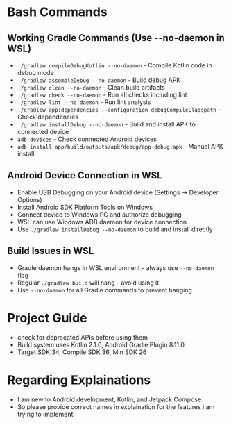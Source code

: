 # Bash Commands
## Working Gradle Commands (Use --no-daemon in WSL)
 - `./gradlew compileDebugKotlin --no-daemon` - Compile Kotlin code in debug mode
 - `./gradlew assembleDebug --no-daemon` - Build debug APK
 - `./gradlew clean --no-daemon` - Clean build artifacts
 - `./gradlew check --no-daemon` - Run all checks including lint
 - `./gradlew lint --no-daemon` - Run lint analysis
 - `./gradlew app:dependencies --configuration debugCompileClasspath` - Check dependencies
 - `./gradlew installDebug --no-daemon` - Build and install APK to connected device
 - `adb devices` - Check connected Android devices
 - `adb install app/build/outputs/apk/debug/app-debug.apk` - Manual APK install

## Android Device Connection in WSL
 - Enable USB Debugging on your Android device (Settings → Developer Options)
 - Install Android SDK Platform Tools on Windows
 - Connect device to Windows PC and authorize debugging
 - WSL can use Windows ADB daemon for device connection
 - Use `./gradlew installDebug --no-daemon` to build and install directly

## Build Issues in WSL
 - Gradle daemon hangs in WSL environment - always use `--no-daemon` flag
 - Regular `./gradlew build` will hang - avoid using it
 - Use `--no-daemon` for all Gradle commands to prevent hanging

# Project Guide
 - check for deprecated APIs before using them
 - Build system uses Kotlin 2.1.0, Android Gradle Plugin 8.11.0
 - Target SDK 34, Compile SDK 36, Min SDK 26

# Regarding Explainations
 - I am new to Android development, Kotlin, and Jetpack Compose.
 - So please provide correct names in explaination for the features i am trying to implement.